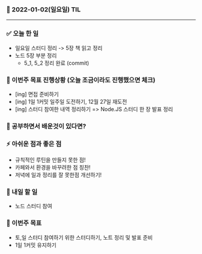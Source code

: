 ### 📆 2022-01-02(일요일) TIL

---

### ✅ 오늘 한 일

- 일요일 스터디 정리 -> 5장 책 읽고 정리
- 노드 5장 부분 정리
  - 5_1, 5_2 정리 완료 (commit)

### 🐎 이번주 목표 진행상황 (오늘 조금이라도 진행했으면 체크)

- [ing] 면접 준비하기
- [ing] 1일 1커밋 일주일 도전하기, 12월 27일 재도전
- [ing] 스터디 참여한 내역 정리하기 => Node.JS 스터디 한 장 발표 정리

### 🤔 공부하면서 배운것이 있다면?

### ⚡ 아쉬운 점과 좋은 점

- 규칙적인 루틴을 만들지 못한 점!
- 카페와서 환경을 바꾸려한 점 칭찬!
- 저녁에 일과 정리를 잘 못한점 개선하기!

### 🚀 내일 할 일

- 노드 스터디 참여

### 🎯 이번주 목표

- 토,일 스터디 참여하기 위한 스터디하기, 노트 정리 및 발표 준비
- 1일 1커밋 유지하기

